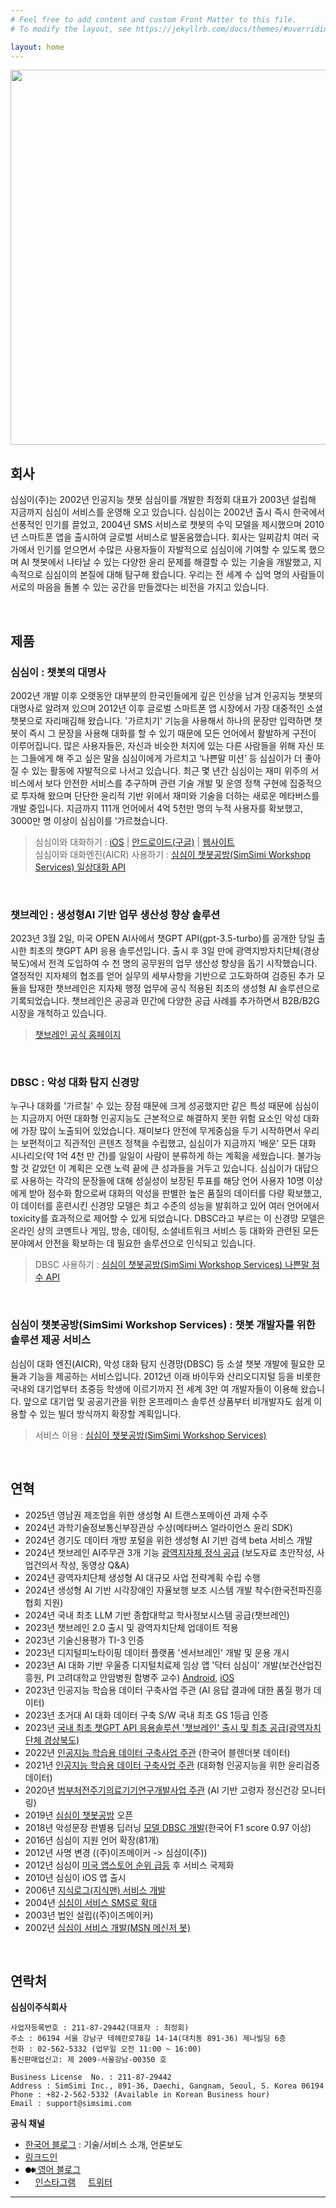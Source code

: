 ```yaml
---
# Feel free to add content and custom Front Matter to this file.
# To modify the layout, see https://jekyllrb.com/docs/themes/#overriding-theme-defaults

layout: home
---
```

<img src="/images/mindscaringeachother.png"  width="600">

## **회사**

심심이(주)는 2002년 인공지능 챗봇 심심이를 개발한 최정회 대표가 2003년 설립해 지금까지 심심이 서비스를 운영해 오고 있습니다. 심심이는 2002년 출시 즉시 한국에서 선풍적인 인기를 끌었고, 2004년 SMS 서비스로 챗봇의 수익 모델을 제시했으며 2010년 스마트폰 앱을 출시하여 글로벌 서비스로 발돋움했습니다. 회사는 일찌감치 여러 국가에서 인기를 얻으면서 수많은 사용자들이 자발적으로 심심이에 기여할 수 있도록 했으며 AI 챗봇에서 나타날 수 있는 다양한 윤리 문제를 해결할 수 있는 기술을 개발했고, 지속적으로 심심이의 본질에 대해 탐구해 왔습니다. 우리는 전 세계 수 십억 명의 사람들이 서로의 마음을 돌볼 수 있는 공간을 만들겠다는 비전을 가지고 있습니다.  

<span style="color:white">.</span>

## **제품**

### **심심이** : 챗봇의 대명사

2002년 개발 이후 오랫동안 대부분의 한국인들에게 깊은 인상을 남겨 인공지능 챗봇의 대명사로 알려져 있으며 2012년 이후 글로벌 스마트폰 앱 시장에서 가장 대중적인 소셜챗봇으로 자리매김해 왔습니다. '가르치기' 기능을 사용해서 하나의 문장만 입력하면 챗봇이 즉시 그 문장을 사용해 대화를 할 수 있기 때문에 모든 언어에서 활발하게 구전이 이루어집니다. 많은 사용자들은, 자신과 비슷한 처지에 있는 다른 사람들을 위해 자신 또는 그들에게 해 주고 싶은 말을 심심이에게 가르치고 ‘나쁜말 미션’ 등 심심이가 더 좋아질 수 있는 활동에 자발적으로 나서고 있습니다. 최근 몇 년간 심심이는 재미 위주의 서비스에서 보다 안전한 서비스를 추구하며 관련 기술 개발 및 운영 정책 구현에 집중적으로 투자해 왔으며 단단한 윤리적 기반 위에서 재미와 기술을 더하는 새로운 메타버스를 개발 중입니다. 지금까지 111개 언어에서 4억 5천만 명의 누적 사용자를 확보했고, 3000만 명 이상이 심심이를 ‘가르쳤습니다.
> 심심이와 대화하기 :  [iOS](https://apps.apple.com/app/simsimi/id375239755) | [안드로이드(구글)](https://play.google.com/store/apps/details?id=com.ismaker.android.simsimi) | [웹사이트](http://www.simsimi.com)  
> 심심이와 대화엔진(AICR) 사용하기 :  [심심이 챗봇공방(SimSimi Workshop Services) 일상대화 API](https://workshop.simsimi.com/document#%EC%9D%BC%EC%83%81%EB%8C%80%ED%99%94%20API)
  
<span style="color:white">.</span>
### **챗브레인** : 생성형AI 기반 업무 생산성 향상 솔루션

2023년 3월 2일, 미국 OPEN AI사에서 챗GPT API(gpt-3.5-turbo)를 공개한 당일 출시한 최초의 챗GPT API 응용 솔루션입니다. 출시 후 3일 만에 광역지방자치단체(경상북도)에서 전격 도입하여 수 천 명의 공무원의 업무 생산성 향상을 돕기 시작했습니다. 열정적인 지자체의 협조를 얻어 실무의 세부사항을 기반으로 고도화하여 검증된 추가 모듈을 탑재한 챗브레인은 지자체 행정 업무에 공식 적용된 최초의 생성형 AI 솔루션으로 기록되었습니다. 챗브레인은 공공과 민간에 다양한 공급 사례를 추가하면서 B2B/B2G 시장을 개척하고 있습니다.
> [챗브레인 공식 홈페이지](https://chatbrain.kr)

  
<span style="color:white">.</span>
### **DBSC** : 악성 대화 탐지 신경망

누구나 대화를 '가르칠' 수 있는 장점 때문에 크게 성공했지만 같은 특성 때문에 심심이는 지금까지 어떤 대화형 인공지능도 근본적으로 해결하지 못한 위험 요소인 악성 대화에 가장 많이 노출되어 있었습니다. 재미보다 안전에 무게중심을 두기 시작하면서 우리는 보편적이고 직관적인 콘텐츠 정책을 수립했고, 심심이가 지금까지 ‘배운’ 모든 대화 시나리오(약 1억 4천 만 건)를 일일이 사람이 분류하게 하는 계획을 세웠습니다. 불가능할 것 같았던 이 계획은 오랜 노력 끝에 큰 성과들을 거두고 있습니다. 심심이가 대답으로 사용하는 각각의 문장들에 대해 성실성이 보장된 투표를 해당 언어 사용자 10명 이상에게 받아 점수화 함으로써 대화의 악성을 판별한 높은 품질의 데이터를 다량 확보했고, 이 데이터를 훈련시킨 신경망 모델은 최고 수준의 성능을 발휘하고 있어 여러 언어에서 toxicity를 효과적으로 제어할 수 있게 되었습니다. DBSC라고 부르는 이 신경망 모델은 온라인 상의 코멘트나 게임, 방송, 데이팅, 소셜네트워크 서비스 등 대화와 관련된 모든 분야에서 안전을 확보하는 데 필요한 솔루션으로 인식되고 있습니다.
> DBSC 사용하기 :  [심심이 챗봇공방(SimSimi Workshop Services) 나쁜말 점수 API](https://workshop.simsimi.com/document#%EB%82%98%EC%81%9C%EB%A7%90%EC%A0%90%EC%88%98%20API)
  
<span style="color:white">.</span>
### **심심이 챗봇공방(SimSimi Workshop Services)** : 챗봇 개발자를 위한 솔루션 제공 서비스

심심이 대화 엔진(AICR), 악성 대화 탐지 신경망(DBSC) 등 소셜 챗봇 개발에 필요한 모듈과 기능을 제공하는 서비스입니다. 2012년 이래 바이두와 산리오디지털 등을 비롯한 국내외 대기업부터 초중등 학생에 이르기까지 전 세계 3만 여 개발자들이 이용해 왔습니다. 앞으로 대기업 및 공공기관을 위한 온프레미스 솔루션 상품부터 비개발자도 쉽게 이용할 수 있는 빌더 방식까지 확장할 계획입니다.
> 서비스 이용 : [심심이 챗봇공방(SimSimi Workshop Services)](https://workshop.simsimi.com)
  
<span style="color:white">.</span>
## **연혁**
- 2025년 영남권 제조업을 위한 생성형 AI 트랜스포메이션 과제 수주
- 2024년 과학기술정보통신부장관상 수상(메타버스 얼라이언스 윤리 SDK)
- 2024년 경기도 데이터 개방 포털을 위한 생성형 AI 기반 검색 beta 서비스 개발
- 2024년 챗브레인 AI주무관 3개 기능 [광역지자체 정식 공급](https://blog.naver.com/simsimi_official/223479387073) (보도자료 초안작성, 사업건의서 작성, 동영상 Q&A)
- 2024년 광역자치단체 생성형 AI 대규모 사업 전략계획 수립 수행
- 2024년 생성형 AI 기반 시각장애인 자율보행 보조 시스템 개발 착수(한국전파진흥협회 지원)
- 2024년 국내 최초 LLM 기반 종합대학교 학사정보시스템 공급(챗브레인)
- 2023년 챗브레인 2.0 출시 및 광역자치단체 업데이트 적용
- 2023년 기술신용평가 TI-3 인증
- 2023년 디지털피노타이핑 데이터 플랫폼 '센서브레인' 개발 및 운용 개시
- 2023년 AI 대화 기반 우울증 디지털치료제 임상 앱 '닥터 심심이' 개발(보건산업진흥원, PI 고려대학교 안암병원 함병주 교수) [Android](https://play.google.com/store/apps/details?id=com.ismaker.behavioral_activation2), [iOS](https://apps.apple.com/kr/app/%EB%8B%A5%ED%84%B0-%EC%8B%AC%EC%8B%AC%EC%9D%B42/id6478189911)
- 2023년 인공지능 학습용 데이터 구축사업 주관 (AI 응답 결과에 대한 품질 평가 데이터)
- 2023년 초거대 AI 대화 데이터 구축 S/W 국내 최초 GS 1등급 인증
- 2023년 [국내 최초 챗GPT API 응용솔루션 '챗브레인' 출시 및 최초 공급(광역자치단체 경상북도)](https://news.mtn.co.kr/news-detail/2023031616384145021)
- 2022년 [인공지능 학습용 데이터 구축사업 주관](https://search.naver.com/search.naver?where=news&sm=tab_jum&query=%EC%8B%AC%EC%8B%AC%EC%9D%B4+%ED%95%9C%EA%B5%AD%EC%96%B4+%EB%B8%94%EB%A0%8C%EB%8D%94%EB%B4%87+%EB%8D%B0%EC%9D%B4%ED%84%B0) (한국어 블렌더봇 데이터)
- 2021년 [인공지능 학습용 데이터 구축사업 주관](https://search.naver.com/search.naver?where=news&sm=tab_tnw&query=%EC%8B%AC%EC%8B%AC%EC%9D%B4&sort=0&photo=0&field=0&pd=0&ds=&de=&mynews=0&office_type=0&office_section_code=0&news_office_checked=&related=1&docid=53510000084283&nso=so:r,p:all,a:all) (대화형 인공지능을 위한 윤리검증 데이터)
- 2020년 [범부처전주기의료기기연구개발사업 주관](https://www.bosa.co.kr/news/articleView.html?idxno=2136971) (AI 기반 고령자 정신건강 모니터링)
- 2019년 [심심이 챗봇공방](https://workshop.simsimi.com/) 오픈
- 2018년 악성문장 판별용 딥러닝 [모델 DBSC 개발](http://m.irobotnews.com/news/articleView.html?idxno=18577)(한국어 F1 score 0.97 이상)
- 2016년 심심이 지원 언어 확장(81개)
- 2012년 사명 변경 ((주)이즈메이커 -> 심심이(주))
- 2012년 심심이 [미국 앱스토어 순위 급등](https://www.mk.co.kr/news/business/5096055) 후 서비스 국제화 
- 2010년 심심이 iOS 앱 출시
- 2006년 [지식로그(지식맨) 서비스 개발](https://news.mt.co.kr/mtview.php?no=2006111415215259619)
- 2004년 [심심이 서비스 SMS로 확대](https://www.etnews.com/200407160177)
- 2003년 법인 설립((주)이즈메이커)
- 2002년 [심심이 서비스 개발(MSN 메신저 봇)](https://www.mk.co.kr/news/all/3058701)
  
<span style="color:white">.</span>
## **연락처**

**심심이주식회사**  

    사업자등록번호 : 211-87-29442(대표자 : 최정회)  
    주소 : 06194 서울 강남구 테헤란로78길 14-14(대치동 891-36) 제나빌딩 6층  
    전화 : 02-562-5332 (업무일 오전 11:00 ~ 16:00)  
    통신판매업신고: 제 2009-서울강남-00350 호  

    Business License  No. : 211-87-29442  
    Address : SimSimi Inc., 891-36, Daechi, Gangnam, Seoul, S. Korea 06194  
    Phone : +82-2-562-5332 (Available in Korean Business hour)  
    Email : support@simsimi.com

**공식 채널**   
- [한국어 블로그](https://blog.naver.com/simsimi_kr) : 기술/서비스 소개, 언론보도
- [링크드인](https://www.linkedin.com/company/simsimi-inc)
- [<svg width="16" heigth="16" viewBox="0 0 1043.63 592.71" class="bj bk"><g data-name="Layer 2"><g data-name="Layer 1"><path d="M588.67 296.36c0 163.67-131.78 296.35-294.33 296.35S0 460 0 296.36 131.78 0 294.34 0s294.33 132.69 294.33 296.36M911.56 296.36c0 154.06-65.89 279-147.17 279s-147.17-124.94-147.17-279 65.88-279 147.16-279 147.17 124.9 147.17 279M1043.63 296.36c0 138-23.17 249.94-51.76 249.94s-51.75-111.91-51.75-249.94 23.17-249.94 51.75-249.94 51.76 111.9 51.76 249.94"></path></g></g></svg> 영어 블로그](https://medium.com/@simsimiofficial)
- [<img src="https://upload.wikimedia.org/wikipedia/commons/thumb/a/a5/Instagram_icon.png/2048px-Instagram_icon.png" width="16">인스타그램](https://www.instagram.com/hey_simsimi/) [<img src="https://upload.wikimedia.org/wikipedia/commons/thumb/4/4f/Twitter-logo.svg/2491px-Twitter-logo.svg.png" width="16">트위터](https://www.twitter.com/hey_simsimi)
****
